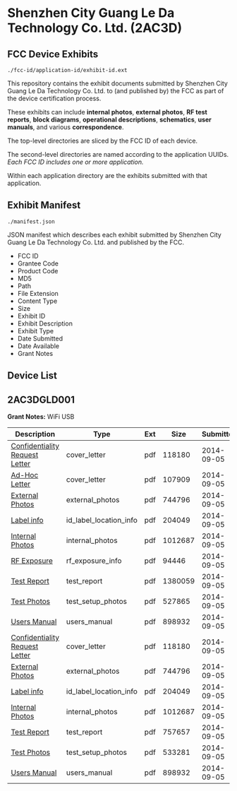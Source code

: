 # Shenzhen City Guang Le Da Technology Co. Ltd. (2AC3D)
## FCC Device Exhibits

```
./fcc-id/application-id/exhibit-id.ext
```

This repository contains the exhibit documents submitted by Shenzhen City Guang Le Da Technology Co. Ltd. to (and published by) the FCC as part of the device certification process.

These exhibits can include **internal photos**, **external photos**, **RF test reports**, **block diagrams**, **operational descriptions**, **schematics**, **user manuals**, and various **correspondence**.

The top-level directories are sliced by the FCC ID of each device.

The second-level directories are named according to the application UUIDs. *Each FCC ID includes one or more application.*

Within each application directory are the exhibits submitted with that application. 

## Exhibit Manifest

```
./manifest.json
```

JSON manifest which describes each exhibit submitted by Shenzhen City Guang Le Da Technology Co. Ltd. and published by the FCC.

- FCC ID
- Grantee Code
- Product Code
- MD5
- Path
- File Extension
- Content Type
- Size
- Exhibit ID
- Exhibit Description
- Exhibit Type
- Date Submitted
- Date Available
- Grant Notes

## Device List
## 2AC3DGLD001
**Grant Notes:** WiFi USB

| Description | Type | Ext | Size | Submitted | Available |
| ----------- | ---- | --- | ---- | --------- | --------- |
| [Confidentiality Request Letter](2AC3DGLD001/54eab5e1026b8d580da7e4c10d0f406d/2379229.pdf) | cover_letter | pdf | 118180 | 2014-09-05 | 2014-09-05 |
| [Ad-Hoc Letter](2AC3DGLD001/54eab5e1026b8d580da7e4c10d0f406d/2379271.pdf) | cover_letter | pdf | 107909 | 2014-09-05 | 2014-09-05 |
| [External Photos](2AC3DGLD001/54eab5e1026b8d580da7e4c10d0f406d/2379230.pdf) | external_photos | pdf | 744796 | 2014-09-05 | 2014-09-05 |
| [Label info](2AC3DGLD001/54eab5e1026b8d580da7e4c10d0f406d/2379232.pdf) | id_label_location_info | pdf | 204049 | 2014-09-05 | 2014-09-05 |
| [Internal Photos](2AC3DGLD001/54eab5e1026b8d580da7e4c10d0f406d/2379231.pdf) | internal_photos | pdf | 1012687 | 2014-09-05 | 2014-09-05 |
| [RF Exposure](2AC3DGLD001/54eab5e1026b8d580da7e4c10d0f406d/2379275.pdf) | rf_exposure_info | pdf | 94446 | 2014-09-05 | 2014-09-05 |
| [Test Report](2AC3DGLD001/54eab5e1026b8d580da7e4c10d0f406d/2379277.pdf) | test_report | pdf | 1380059 | 2014-09-05 | 2014-09-05 |
| [Test Photos](2AC3DGLD001/54eab5e1026b8d580da7e4c10d0f406d/2379276.pdf) | test_setup_photos | pdf | 527865 | 2014-09-05 | 2014-09-05 |
| [Users Manual](2AC3DGLD001/54eab5e1026b8d580da7e4c10d0f406d/2379235.pdf) | users_manual | pdf | 898932 | 2014-09-05 | 2014-09-05 |
| [Confidentiality Request Letter](2AC3DGLD001/fb9fec12ec9c622af4f1e13097fc5be9/2379229.pdf) | cover_letter | pdf | 118180 | 2014-09-05 | 2014-09-05 |
| [External Photos](2AC3DGLD001/fb9fec12ec9c622af4f1e13097fc5be9/2379230.pdf) | external_photos | pdf | 744796 | 2014-09-05 | 2014-09-05 |
| [Label info](2AC3DGLD001/fb9fec12ec9c622af4f1e13097fc5be9/2379232.pdf) | id_label_location_info | pdf | 204049 | 2014-09-05 | 2014-09-05 |
| [Internal Photos](2AC3DGLD001/fb9fec12ec9c622af4f1e13097fc5be9/2379231.pdf) | internal_photos | pdf | 1012687 | 2014-09-05 | 2014-09-05 |
| [Test Report](2AC3DGLD001/fb9fec12ec9c622af4f1e13097fc5be9/2379234.pdf) | test_report | pdf | 757657 | 2014-09-05 | 2014-09-05 |
| [Test Photos](2AC3DGLD001/fb9fec12ec9c622af4f1e13097fc5be9/2379233.pdf) | test_setup_photos | pdf | 533281 | 2014-09-05 | 2014-09-05 |
| [Users Manual](2AC3DGLD001/fb9fec12ec9c622af4f1e13097fc5be9/2379235.pdf) | users_manual | pdf | 898932 | 2014-09-05 | 2014-09-05 |
